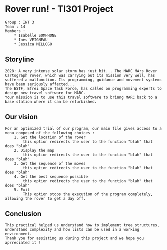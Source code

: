 # Rover run! - TI301 Project
    Group : INT 3
    Team : 14
    Members : 
        * Isabelle SOMPHONE
        * Inès VEIGNEAU
        * Jessica MILLOGO

## Storyline
    2028: A very intense solar storm has just hit... The MARC MArs Rover Cartograph rover, which was carrying out its mission very well, has suffered a malfunction. Its programming, guidance and movement systems have been seriously affected...
    The ESTF, Efrei Space Task Force, has called on programming experts to design new travel software for MARC.
    Your mission is to use this travel software to brinng MARC back to a base station where it can be refurbished.

## Our vision
    For an optimized trial of our program, our main file gives access to a menu composed of the following choices :
        1. Get the location of the rover
            this option redirects the user to the function "blah" that does "blah"
        2. Display the map
            this option redirects the user to the function "blah" that does "blah"
        3. Get the sequence of the moves
            this option redirects the user to the function "blah" that does "blah"
        4. Get the best sequence possible
            this option redirects the user to the function "blah" that does "blah"
        5. Exit
            This option stops the execution of the program completely, allowing the rover to get a day off.

## Conclusion
    This practical helped us understand how to implement tree structures, understand complexity and how lists can be used in a working environment.
    Thank you for assisting us during this project and we hope you aprreciated it !